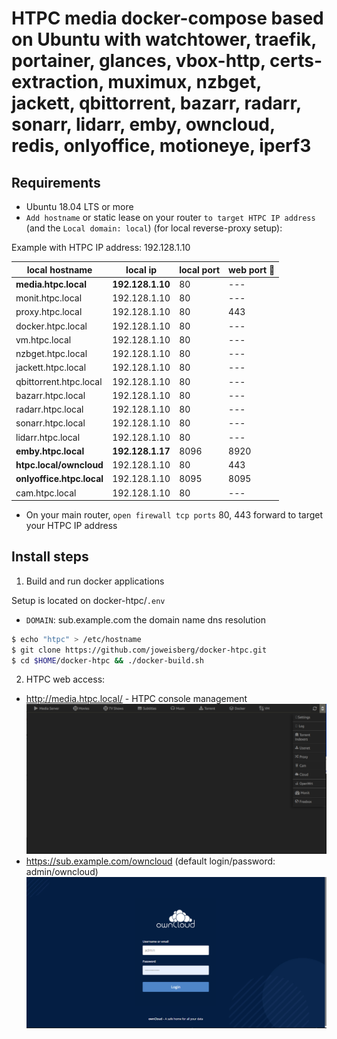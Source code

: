 # HTPC media docker-compose based on Ubuntu with watchtower, traefik, portainer, glances, vbox-http, certs-extraction, muximux, nzbget, jackett, qbittorrent, bazarr, radarr, sonarr, lidarr, emby, owncloud, redis, onlyoffice, motioneye, iperf3

## Requirements
* Ubuntu 18.04 LTS or more
* `Add hostname` or static lease on your router `to target HTPC IP address` (and the `Local domain: local`) (for local reverse-proxy setup):

Example with HTPC IP address: 192.128.1.10

| local hostname | local ip | local port | web port :key: |
| --- | --- | --- | --- |
|  **media.htpc.local** | **192.128.1.10** | 80 | --- |
|  monit.htpc.local | 192.128.1.10 | 80 | --- |
|  proxy.htpc.local | 192.128.1.10 | 80 | 443 |
|  docker.htpc.local | 192.128.1.10 | 80 | --- |
|  vm.htpc.local | 192.128.1.10 | 80 | --- |
|  nzbget.htpc.local | 192.128.1.10 | 80 | --- |
|  jackett.htpc.local | 192.128.1.10 | 80 | --- |
|  qbittorrent.htpc.local | 192.128.1.10 | 80 | --- |
|  bazarr.htpc.local | 192.128.1.10 | 80 | --- |
|  radarr.htpc.local | 192.128.1.10 | 80 | --- |
|  sonarr.htpc.local | 192.128.1.10 | 80 | --- |
|  lidarr.htpc.local | 192.128.1.10 | 80 | --- |
|  **emby.htpc.local** | **192.128.1.17** | 8096 | 8920 |
|  **htpc.local/owncloud** | 192.128.1.10 | 80 | 443 |
|  **onlyoffice.htpc.local** | 192.128.1.10 | 8095 | 8095 |
|  cam.htpc.local | 192.128.1.10 | 80 | --- |

* On your main router, `open firewall tcp ports` 80, 443 forward to target your HTPC IP address

## Install steps
1. Build and run docker applications

Setup is located on docker-htpc/`.env`
* `DOMAIN`: sub.example.com the domain name dns resolution

```bash
$ echo "htpc" > /etc/hostname
$ git clone https://github.com/joweisberg/docker-htpc.git
$ cd $HOME/docker-htpc && ./docker-build.sh
```

2. HTPC web access:

* http://media.htpc.local/ - HTPC console management
![](.img/home.png)
* https://sub.example.com/owncloud (default login/password: admin/owncloud)
![](.img/owncloud.png)
